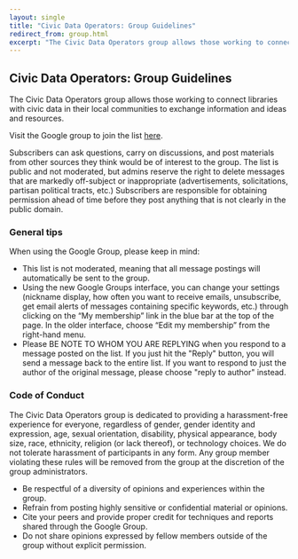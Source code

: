 ```yaml
---
layout: single
title: "Civic Data Operators: Group Guidelines"
redirect_from: group.html
excerpt: "The Civic Data Operators group allows those working to connect libraries with civic data in their local communities to exchange information and ideas and resources."
---
```



## Civic Data Operators: Group Guidelines

The Civic Data Operators group allows those working to connect libraries with civic data in their local communities to exchange information and ideas and resources.

Visit the Google group to join the list [here](https://groups.google.com/forum/#!forum/civic-data-operators/join).

Subscribers can ask questions, carry on discussions, and post materials from other sources they think would be of interest to the group. The list is public and not moderated, but admins reserve the right to delete messages that are markedly off-subject or inappropriate (advertisements, solicitations, partisan political tracts, etc.)  Subscribers are responsible for obtaining permission ahead of time before they post anything that is not clearly in the public domain. 

### General tips 

When using the Google Group, please keep in mind:

* This list is not moderated, meaning that all message postings will automatically be sent to the group.
* Using the new Google Groups interface, you can change your settings (nickname display, how often you want to receive emails, unsubscribe, get email alerts of messages containing specific keywords, etc.) through clicking on the “My membership” link in the blue bar at the top of the page.  In the older interface, choose “Edit my membership” from the right-hand menu.
* Please BE NOTE TO WHOM YOU ARE REPLYING when you respond to a message posted on the list.  If you just hit the "Reply" button, you will send a message back to the entire list.  If you want to respond to just the author of the original message, please choose "reply to author" instead.
 
### Code of Conduct 
 
The Civic Data Operators group is dedicated to providing a harassment-free experience for everyone, regardless of gender,
gender identity and expression, age, sexual orientation, disability, physical appearance, body size, race, ethnicity,
religion (or lack thereof), or technology choices. We do not tolerate harassment of participants in any form. 
Any group member violating these rules will be removed from the group at the discretion of the group administrators.
  
* Be respectful of a diversity of opinions and experiences within the group.
* Refrain from posting highly sensitive or confidential material or opinions.
* Cite your peers and provide proper credit for techniques and reports shared through the Google Group.
* Do not share opinions expressed by fellow members outside of the group without explicit permission.
